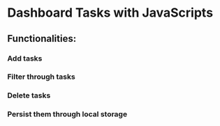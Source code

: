 # Dashboard Tasks with JavaScripts
## Functionalities:
### Add tasks
### Filter through tasks
### Delete tasks
### Persist them through local storage